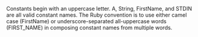 Constants begin with an uppercase letter. A, String, FirstName, and STDIN are all valid constant names. The Ruby convention is to use either camel case (FirstName) or underscore-separated all-uppercase words (FIRST_NAME) in composing constant names from multiple words.
